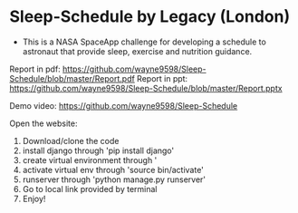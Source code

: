 # Sleep-Schedule by Legacy (London)

-	This is a NASA SpaceApp challenge for developing a schedule to astronaut that provide sleep, exercise and nutrition guidance. 

Report in pdf: https://github.com/wayne9598/Sleep-Schedule/blob/master/Report.pdf
Report in ppt: https://github.com/wayne9598/Sleep-Schedule/blob/master/Report.pptx

Demo video: https://github.com/wayne9598/Sleep-Schedule

Open the website:
1. Download/clone the code
2. install django through 'pip install django'
3. create virtual environment through '
4. activate virtual env through 'source bin/activate'
5. runserver through 'python manage.py runserver'
6. Go to local link provided by terminal
7. Enjoy!
